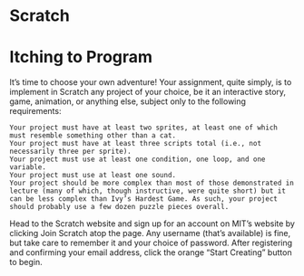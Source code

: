 # Scratch
# Itching to Program

It’s time to choose your own adventure! Your assignment, quite simply, is to implement in Scratch any project of your choice, be it an interactive story, game, animation, or anything else, subject only to the following requirements:

    Your project must have at least two sprites, at least one of which must resemble something other than a cat.
    Your project must have at least three scripts total (i.e., not necessarily three per sprite).
    Your project must use at least one condition, one loop, and one variable.
    Your project must use at least one sound.
    Your project should be more complex than most of those demonstrated in lecture (many of which, though instructive, were quite short) but it can be less complex than Ivy’s Hardest Game. As such, your project should probably use a few dozen puzzle pieces overall.

Head to the Scratch website and sign up for an account on MIT’s website by clicking Join Scratch atop the page. Any username (that’s available) is fine, but take care to remember it and your choice of password. After registering and confirming your email address, click the orange “Start Creating” button to begin.
